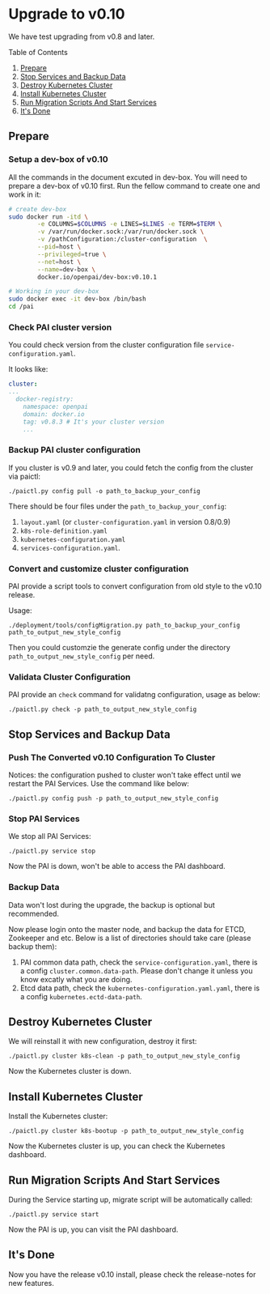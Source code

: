 # Upgrade to v0.10

We have test upgrading from v0.8 and later.

Table of Contents

1. [Prepare](#Prepare)
2. [Stop Services and Backup Data](#Stop-Services-and-Backup-Data)
3. [Destroy Kubernetes Cluster](#Destroy-Kubernetes-Cluster)
4. [Install Kubernetes Cluster](#Install-Kubernetes-Cluster)
5. [Run Migration Scripts And Start Services](#Run-Migration-Scripts-And-Start-Services)
6. [It's Done](#It's-Done)

## Prepare

### Setup a dev-box of v0.10

All the commands in the document excuted in dev-box.
You will need to prepare a dev-box of v0.10 first.
Run the fellow command to create one and work in it:

```bash
# create dev-box
sudo docker run -itd \
        -e COLUMNS=$COLUMNS -e LINES=$LINES -e TERM=$TERM \
        -v /var/run/docker.sock:/var/run/docker.sock \
        -v /pathConfiguration:/cluster-configuration  \
        --pid=host \
        --privileged=true \
        --net=host \
        --name=dev-box \
        docker.io/openpai/dev-box:v0.10.1

# Working in your dev-box
sudo docker exec -it dev-box /bin/bash
cd /pai
```

### Check PAI cluster version

You could check version from the cluster configuration file `service-configuration.yaml`.

It looks like:

```yaml
cluster:
...
  docker-registry:
    namespace: openpai
    domain: docker.io
    tag: v0.8.3 # It's your cluster version
    ...
```

### Backup PAI cluster configuration

If you cluster is v0.9 and later, you could fetch the config from the cluster via paictl:

`./paictl.py config pull -o path_to_backup_your_config`

There should be four files under the `path_to_backup_your_config`:

1. `layout.yaml` (or `cluster-configuration.yaml` in version 0.8/0.9)
2. `k8s-role-definition.yaml`
3. `kubernetes-configuration.yaml`
4. `services-configuration.yaml`.

### Convert and customize cluster configuration

PAI provide a script tools to convert configuration from old style to the v0.10 release.

Usage:

`./deployment/tools/configMigration.py path_to_backup_your_config path_to_output_new_style_config`

Then you could customzie the generate config under the directory `path_to_output_new_style_config` per need.

### Validata Cluster Configuration

PAI provide an `check` command for validatng configuration, usage as below:

`./paictl.py check -p path_to_output_new_style_config`

## Stop Services and Backup Data

### Push The Converted v0.10 Configuration To Cluster

Notices: the configuration pushed to cluster won't take effect until we restart the PAI Services.
Use the command like below:

`./paictl.py config push -p path_to_output_new_style_config`

### Stop PAI Services

We stop all PAI Services:

`./paictl.py service stop`

Now the PAI is down, won't be able to access the PAI dashboard.

### Backup Data

Data won't lost during the upgrade, the backup is optional but recommended.

Now please login onto the master node, and backup the data for ETCD, Zookeeper and etc.
Below is a list of directories should take care (please backup them):

1. PAI common data path, check the `service-configuration.yaml`, there is a config `cluster.common.data-path`. Please don't change it unless you know excatly what you are doing.
2. Etcd data path, check the `kubernetes-configuration.yaml.yaml`, there is a config `kubernetes.ectd-data-path`.

## Destroy Kubernetes Cluster

We will reinstall it with new configuration, destroy it first:

`./paictl.py cluster k8s-clean -p path_to_output_new_style_config`

Now the Kubernetes cluster is down.

## Install Kubernetes Cluster

Install the Kubernetes cluster:

`./paictl.py cluster k8s-bootup -p path_to_output_new_style_config`

Now the Kubernetes cluster is up, you can check the Kubernetes dashboard.

## Run Migration Scripts And Start Services

During the Service starting up, migrate script will be automatically called:

`./paictl.py service start`

Now the PAI is up, you can visit the PAI dashboard.

## It's Done

Now you have the release v0.10 install, please check the release-notes for new features.